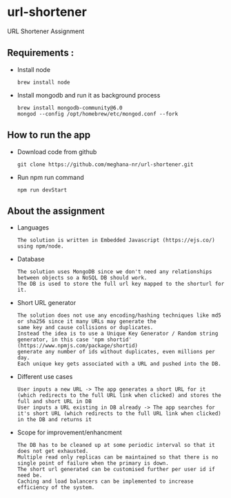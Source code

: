 # url-shortener
URL Shortener Assignment

## Requirements :
 - Install node
    ```
    brew install node
    ```
 - Install mongodb and run it as background process
    ```
    brew install mongodb-community@6.0
    mongod --config /opt/homebrew/etc/mongod.conf --fork
    ```
## How to run the app
- Download code from github
    ```
    git clone https://github.com/meghana-nr/url-shortener.git
    ```
- Run npm run command
    ```
    npm run devStart
    ```

## About the assignment
- Languages
   ```
   The solution is written in Embedded Javascript (https://ejs.co/) using npm/node.
    ```
   
- Database
    ```
    The solution uses MongoDB since we don't need any relationships between objects so a NoSQL DB should work.
    The DB is used to store the full url key mapped to the shorturl for it.
    ```
- Short URL generator
    ```
    The solution does not use any encoding/hashing techniques like md5 or sha256 since it many URLs may generate the 
    same key and cause collisions or duplicates. 
    Instead the idea is to use a Unique Key Generator / Random string generator, in this case 'npm shortid' (https://www.npmjs.com/package/shortid)
    generate any number of ids without duplicates, even millions per day.
    Each unique key gets associated with a URL and pushed into the DB.
    ```

- Different use cases
    ```
    User inputs a new URL -> The app generates a short URL for it (which redirects to the full URL link when clicked) and stores the full and short URL in DB
    User inputs a URL existing in DB already -> The app searches for it's short URL (which redirects to the full URL link when clicked) in the DB and returns it
    ```

- Scope for improvement/enhancment
    ```
    The DB has to be cleaned up at some periodic interval so that it does not get exhausted.
    Multiple read only replicas can be maintained so that there is no single point of failure when the primary is down.
    The short url generated can be customised further per user id if need be.
    Caching and load balancers can be implemented to increase efficiency of the system.


    


